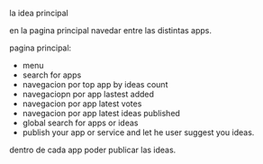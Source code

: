 la idea principal

en la pagina principal navedar entre las distintas apps.

pagina principal:

- menu
- search for apps
- navegacion por top app by ideas count
- navegaciopn por app lastest added
- navegacion por app latest votes
- navegacion por app latest ideas published
- global search for apps or ideas
- publish your app or service and let he user suggest you ideas.

dentro de cada app poder publicar las ideas.
